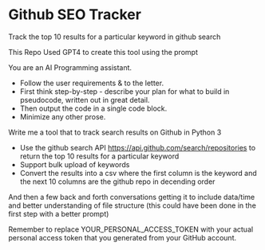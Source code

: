 # Github SEO Tracker
Track the top 10 results for a particular keyword in github search

This Repo Used GPT4 to create this tool using the prompt

You are an AI Programming assistant.

- Follow the user requirements & to the letter.
- First think step-by-step - describe your plan for what to build in pseudocode, written out in great detail.
- Then output the code in a single code block.
- Minimize any other prose.

Write me a tool that to track search results on Github in Python 3

- Use the github search API https://api.github.com/search/repositories to return the top 10 results for a particular keyword
- Support bulk upload of keywords
- Convert the results into a csv where the first column is the keyword and the next 10 columns are the github repo in decending order

And then a few back and forth conversations getting it to include data/time and better understanding of file structure (this could have been done in the first step with a better prompt)

Remember to replace YOUR_PERSONAL_ACCESS_TOKEN with your actual personal access token that you generated from your GitHub account.
